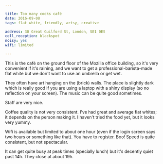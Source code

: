 ```yaml
---

title: Too many cooks café
date: 2016-09-08
tags: flat white, friendly, artsy, creative

address: 30 Great Guilford St, London, SE1 0ES
cell_reception: blackspot
noisy: yes
wifi: limited

---
```


This is the café on the ground floor of the Mozilla office building, so it's very convenient if it's raining, and we want to get a professional-barista-made flat white but we don't want to use an umbrella or get wet.

They often have art hanging on the (brick) walls. The place is slightly dark which is really good if you are using a laptop with a shiny display (so no reflection on your screen). The music can be quite good sometimes.

Staff are very nice.

Coffee quality is not very consistent. I've had great and average flat whites; it depends on the person making it. I haven't tried the food yet, but it looks very yummy.

Wifi is available but limited to about one hour (even if the login screen says two hours or something like that). You have to register. Boo! Speed is quite consistent, but not spectacular.

It can get quite busy at peak times (specially lunch) but it's decently quiet past 14h. They close at about 19h.
